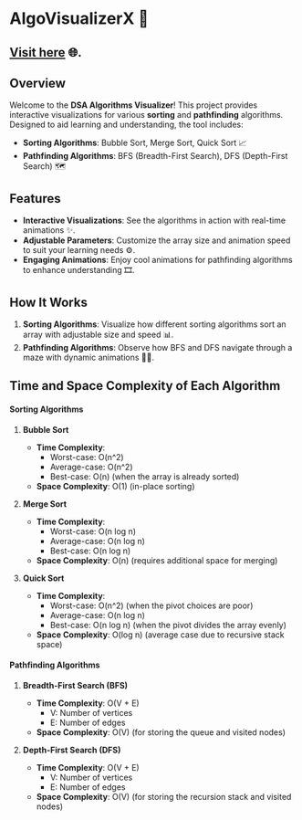 # AlgoVisualizerX 🎨
## [Visit here](https://akashb2003.github.io/DSA-algos-visualizer/maze.html) 🌐.
## Overview

Welcome to the **DSA Algorithms Visualizer**! This project provides interactive visualizations for various **sorting** and **pathfinding** algorithms. Designed to aid learning and understanding, the tool includes:

- **Sorting Algorithms**: Bubble Sort, Merge Sort, Quick Sort 📈
- **Pathfinding Algorithms**: BFS (Breadth-First Search), DFS (Depth-First Search) 🗺️

## Features

- **Interactive Visualizations**: See the algorithms in action with real-time animations ✨.
- **Adjustable Parameters**: Customize the array size and animation speed to suit your learning needs ⚙️.
- **Engaging Animations**: Enjoy cool animations for pathfinding algorithms to enhance understanding 🎞️.

## How It Works

1. **Sorting Algorithms**: Visualize how different sorting algorithms sort an array with adjustable size and speed 📊.
2. **Pathfinding Algorithms**: Observe how BFS and DFS navigate through a maze with dynamic animations 🚶‍♂️.

## Time and Space Complexity of Each Algorithm

#### **Sorting Algorithms**

1. **Bubble Sort**
   - **Time Complexity**: 
     - Worst-case: O(n^2)
     - Average-case: O(n^2)
     - Best-case: O(n) (when the array is already sorted)
   - **Space Complexity**: O(1) (in-place sorting)

2. **Merge Sort**
   - **Time Complexity**:
     - Worst-case: O(n log n)
     - Average-case: O(n log n)
     - Best-case: O(n log n)
   - **Space Complexity**: O(n) (requires additional space for merging)

3. **Quick Sort**
   - **Time Complexity**:
     - Worst-case: O(n^2) (when the pivot choices are poor)
     - Average-case: O(n log n)
     - Best-case: O(n log n) (when the pivot divides the array evenly)
   - **Space Complexity**: O(log n) (average case due to recursive stack space)

#### **Pathfinding Algorithms**

1. **Breadth-First Search (BFS)**
   - **Time Complexity**: O(V + E)
     - V: Number of vertices
     - E: Number of edges
   - **Space Complexity**: O(V) (for storing the queue and visited nodes)

2. **Depth-First Search (DFS)**
   - **Time Complexity**: O(V + E)
     - V: Number of vertices
     - E: Number of edges
   - **Space Complexity**: O(V) (for storing the recursion stack and visited nodes)

